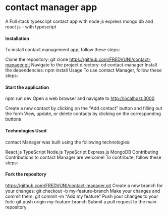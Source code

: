 # contact manager app

A Full stack typescript contact app with node js express mongo db and react js - with typescript

#### Installation

To install contact management app, follow these steps:

Clone the repository: git clone <https://github.com/FREDVUNI/contact-manager.git>
Navigate to the project directory: cd contact-manager
Install the dependencies: npm install
Usage
To use contact Manager, follow these steps:

#### Start the application

npm run dev
Open a web browser and navigate to <http://localhost:3000>

Create a new contact by clicking on the "Add contact" button and filling out the form
View, update, or delete contacts by clicking on the corresponding buttons

#### Technologies Used

contact Manager was built using the following technologies:

React.js TypeScript
Node.js TypeScript
Express.js
MongoDB
Contributing
Contributions to contact Manager are welcome! To contribute, follow these steps:

#### Fork the repository

<https://github.com/FREDVUNI/contact-manager.git>
Create a new branch for your changes: git checkout -b my-feature-branch
Make your changes and commit them: git commit -m "Add my feature"
Push your changes to your fork: git push origin my-feature-branch
Submit a pull request to the main repository
